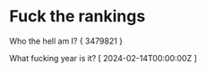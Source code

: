 # Fuck the rankings

Who the hell am I?
{ 3479821 }

What fucking year is it?
[ 2024-02-14T00:00:00Z ]
